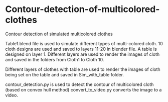 # Contour-detection-of-multicolored-clothes
Contour detection of simulated multicolored clothes

Table1.blend file is used to simulate different types of multi-colored cloth.
10 cloth designs are used and saved to layers 11-20 in blender file. A table is designed on layer 1.
Different layers are used to render the images of cloth and saved in the folders from Cloth1 to Cloth 10.

Different layers of clothes with table are used to render the images of cloth being set on the table and saved in Sim_with_table folder.

contour_detection.py is used to detect the contour of multicolored cloth (based on convex hull method)
convert_to_video.py converts the image to a video.

